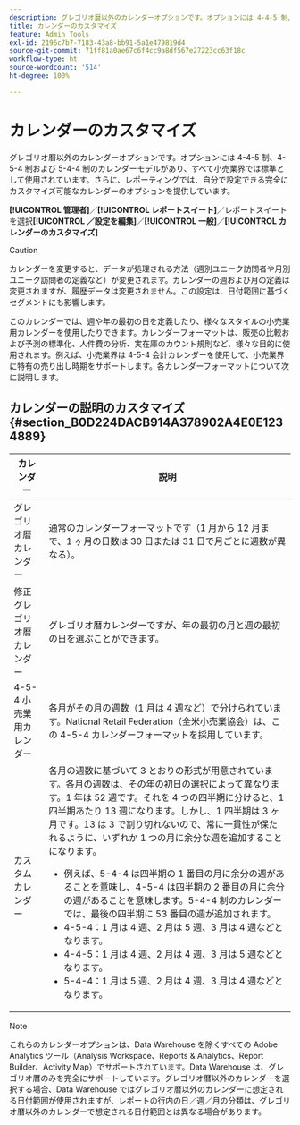 ```yaml
---
description: グレゴリオ暦以外のカレンダーオプションです。オプションには 4-4-5 制、4-5-4 制および 5-4-4 制のカレンダーモデルがあり、すべて小売業界では標準として使用されています。さらに、レポーティングでは、自分で設定できる完全にカスタマイズ可能なカレンダーのオプションを提供しています。
title: カレンダーのカスタマイズ
feature: Admin Tools
exl-id: 2196c7b7-7183-43a8-bb91-5a1e479819d4
source-git-commit: 71ff81a0ae67c6f4cc9a8df567e27223cc63f18c
workflow-type: ht
source-wordcount: '514'
ht-degree: 100%

---
```


# カレンダーのカスタマイズ

グレゴリオ暦以外のカレンダーオプションです。オプションには 4-4-5 制、4-5-4 制および 5-4-4 制のカレンダーモデルがあり、すべて小売業界では標準として使用されています。さらに、レポーティングでは、自分で設定できる完全にカスタマイズ可能なカレンダーのオプションを提供しています。

**[!UICONTROL 管理者]**／**[!UICONTROL レポートスイート]**／レポートスイートを選択&#x200B;**[!UICONTROL ／設定を編集]**／**[!UICONTROL 一般]**／**[!UICONTROL カレンダーのカスタマイズ]**

>[!CAUTION]
>
>カレンダーを変更すると、データが処理される方法（週別ユニーク訪問者や月別ユニーク訪問者の定義など）が変更されます。カレンダーの週および月の定義は変更されますが、履歴データは変更されません。この設定は、日付範囲に基づくセグメントにも影響します。

このカレンダーでは、週や年の最初の日を定義したり、様々なスタイルの小売業用カレンダーを使用したりできます。カレンダーフォーマットは、販売の比較および予測の標準化、人件費の分析、実在庫のカウント規則など、様々な目的に使用されます。例えば、小売業界は 4-5-4 会計カレンダーを使用して、小売業界に特有の売り出し時期をサポートします。各カレンダーフォーマットについて次に説明します。

## カレンダーの説明のカスタマイズ {#section_B0D224DACB914A378902A4E0E1234889}

| カレンダー | 説明 |
|--- |--- |
| グレゴリオ暦カレンダー | 通常のカレンダーフォーマットです（1 月から 12 月まで、1 ヶ月の日数は 30 日または 31 日で月ごとに週数が異なる）。 |
| 修正グレゴリオ暦カレンダー | グレゴリオ暦カレンダーですが、年の最初の月と週の最初の日を選ぶことができます。 |
| 4-5-4 小売業用カレンダー | 各月がその月の週数（1 月は 4 週など）で分けられています。National Retail Federation（全米小売業協会）は、この 4-5-4 カレンダーフォーマットを採用しています。 |
| カスタムカレンダー | 各月の週数に基づいて 3 とおりの形式が用意されています。各月の週数は、その年の初日の選択によって異なります。1 年は 52 週です。それを 4 つの四半期に分けると、1 四半期あたり 13 週になります。しかし、1 四半期は 3 ヶ月です。13 は 3 で割り切れないので、常に一貫性が保たれるように、いずれか 1 つの月に余分な週を追加することになります。<ul><li>例えば、5-4-4 は四半期の 1 番目の月に余分の週があることを意味し、4-5-4 は四半期の 2 番目の月に余分の週があることを意味します。5-4-4 制のカレンダーでは、最後の四半期に 53 番目の週が追加されます。</li><li>4-5-4：1 月は 4 週、2 月は 5 週、3 月は 4 週などとなります。</li><li>4-4-5：1 月は 4 週、2 月は 4 週、3 月は 5 週などとなります。</li><li>5-4-4：1 月は 5 週、2 月は 4 週、3 月は 4 週などとなります。</li></ul> |

>[!NOTE]
>これらのカレンダーオプションは、Data Warehouse を除くすべての Adobe Analytics ツール（Analysis Workspace、Reports &amp; Analytics、Report Builder、Activity Map）でサポートされています。Data Warehouse は、グレゴリオ暦のみを完全にサポートしています。グレゴリオ暦以外のカレンダーを選択する場合、Data Warehouse ではグレゴリオ暦以外のカレンダーに想定される日付範囲が使用されますが、レポートの行内の日／週／月の分類は、グレゴリオ暦以外のカレンダーで想定される日付範囲とは異なる場合があります。
